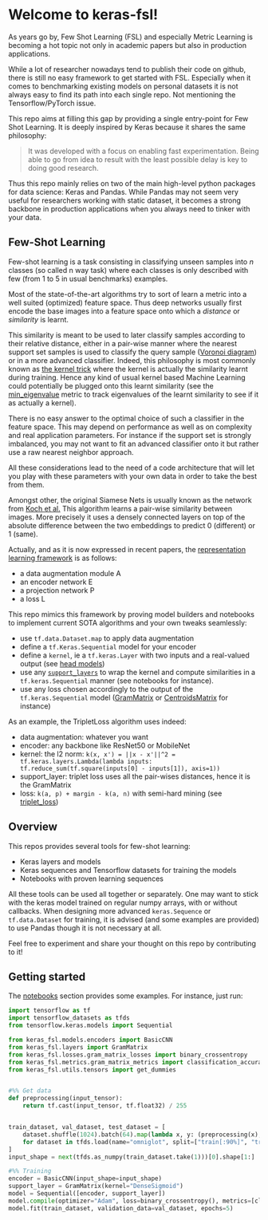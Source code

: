 # Welcome to keras-fsl!

As years go by, Few Shot Learning (FSL) and especially Metric Learning is becoming a hot topic not only in academic
papers but also in production applications.

While a lot of researcher nowadays tend to publish their code on github, there is still no easy framework to get
started with FSL. Especially when it comes to benchmarking existing models on personal datasets it is not always easy
to find its path into each single repo. Not mentioning the Tensorflow/PyTorch issue.

This repo aims at filling this gap by providing a single entry-point for Few Shot Learning. It is deeply inspired by
Keras because it shares the same philosophy:

> It was developed with a focus on enabling fast experimentation.
> Being able to go from idea to result with the least possible delay is key to doing good research.

Thus this repo mainly relies on two of the main high-level python packages for data science: Keras and Pandas. While
Pandas may not seem very useful for researchers working with static dataset, it becomes a strong backbone in production
applications when you always need to tinker with your data.

## Few-Shot Learning

Few-shot learning is a task consisting in classifying unseen samples into _n_ classes (so called n way task) where each
classes is only described with few (from 1 to 5 in usual benchmarks) examples.

Most of the state-of-the-art algorithms
try to sort of learn a metric into a well suited (optimized) feature space. Thus deep networks usually first encode the
base images into a feature space onto which a _distance_ or _similarity_ is learnt.

This similarity is meant to be used to later classify samples according to their relative distance, either in a pair-wise
manner where the nearest support set samples is used to classify the query sample ([Voronoi diagram](https://en.wikipedia.org/wiki/Voronoi_diagram))
or in a more advanced classifier. Indeed, this philosophy is most commonly known as [the kernel trick](https://en.wikipedia.org/wiki/Kernel_method)
where the kernel is actually the similarity learnt during training. Hence any kind of usual kernel based Machine Learning
could potentially be plugged onto this learnt similarity (see the [min_eigenvalue](keras_fsl/metrics/gram_matrix_metrics.py) metric
to track eigenvalues of the learnt similarity to see if it as actually a kernel).

There is no easy answer to the optimal choice of such a classifier in the feature space. This may depend on performance
as well as on complexity and real application parameters. For instance if the support set is strongly imbalanced, you
may not want to fit an advanced classifier onto it but rather use a raw nearest neighbor approach.

All these considerations lead to the need of a code architecture that will let you play with these parameters with your
own data in order to take the best from them.

Amongst other, the original Siamese Nets is usually known as the network from [Koch et al.](https://www.cs.cmu.edu/~rsalakhu/papers/oneshot1.pdf)
This algorithm learns a pair-wise similarity between images. More precisely it uses a densely connected layers on top
of the absolute difference between the two embeddings to predict 0 (different) or 1 (same).

Actually, and as it is now expressed in recent papers, the [representation learning framework](https://arxiv.org/pdf/2002.05709.pdf) is as follows:
 - a data augmentation module A
 - an encoder network E
 - a projection network P
 - a loss L

This repo mimics this framework by proving model builders and notebooks to implement current SOTA algorithms and your
own tweaks seamlessly:
 - use `tf.data.Dataset.map` to apply data augmentation
 - define a `tf.Keras.Sequential` model for your encoder
 - define a `kernel`, ie a `tf.keras.Layer` with two inputs and a real-valued output (see [head models](keras_fsl/models/head_models))
 - use any [`support_layers`](keras_fsl/layers/support_layer.py) to wrap the kernel and compute similarities in
 a `tf.keras.Sequential` manner (see notebooks for instance).
 - use any loss chosen accordingly to the output of the `tf.keras.Sequential` model ([GramMatrix](keras_fsl/layers/gram_matrix.py) or
 [CentroidsMatrix](keras_fsl/layers/centroids_matrix.py) for instance)
 
As an example, the TripletLoss algorithm uses indeed:
 - data augmentation: whatever you want
 - encoder: any backbone like ResNet50 or MobileNet
 - kernel: the l2 norm: `k(x, x') = ||x - x'||^2 = tf.keras.layers.Lambda(lambda inputs: tf.reduce_sum(tf.square(inputs[0] - inputs[1]), axis=1))`
 - support_layer: triplet loss uses all the pair-wises distances, hence it is the GramMatrix
 - loss: `k(a, p) + margin - k(a, n)` with semi-hard mining (see [triplet_loss](keras_fsl/losses/gram_matrix_losses.py))

 
## Overview

This repos provides several tools for few-shot learning:

 - Keras layers and models
 - Keras sequences and Tensorflow datasets for training the models
 - Notebooks with proven learning sequences
 
All these tools can be used all together or separately. One may want to stick with the keras model trained on regular
numpy arrays, with or without callbacks. When designing more advanced `keras.Sequence` or `tf.data.Dataset` for
training, it is advised (and some examples are provided) to use Pandas though it is not necessary at all.

Feel free to experiment and share your thought on this repo by contributing to it! 

## Getting started

The [notebooks](notebooks) section provides some examples. For instance, just run:

```python
import tensorflow as tf
import tensorflow_datasets as tfds
from tensorflow.keras.models import Sequential

from keras_fsl.models.encoders import BasicCNN
from keras_fsl.layers import GramMatrix
from keras_fsl.losses.gram_matrix_losses import binary_crossentropy
from keras_fsl.metrics.gram_matrix_metrics import classification_accuracy, min_eigenvalue
from keras_fsl.utils.tensors import get_dummies


#%% Get data
def preprocessing(input_tensor):
    return tf.cast(input_tensor, tf.float32) / 255


train_dataset, val_dataset, test_dataset = [
    dataset.shuffle(1024).batch(64).map(lambda x, y: (preprocessing(x), get_dummies(y)[0]))
    for dataset in tfds.load(name="omniglot", split=["train[:90%]", "train[90%:]", "test"], as_supervised=True)
]
input_shape = next(tfds.as_numpy(train_dataset.take(1)))[0].shape[1:]  # first shape is batch_size

#%% Training
encoder = BasicCNN(input_shape=input_shape)
support_layer = GramMatrix(kernel="DenseSigmoid")
model = Sequential([encoder, support_layer])
model.compile(optimizer="Adam", loss=binary_crossentropy(), metrics=[classification_accuracy(), min_eigenvalue])
model.fit(train_dataset, validation_data=val_dataset, epochs=5)
```
